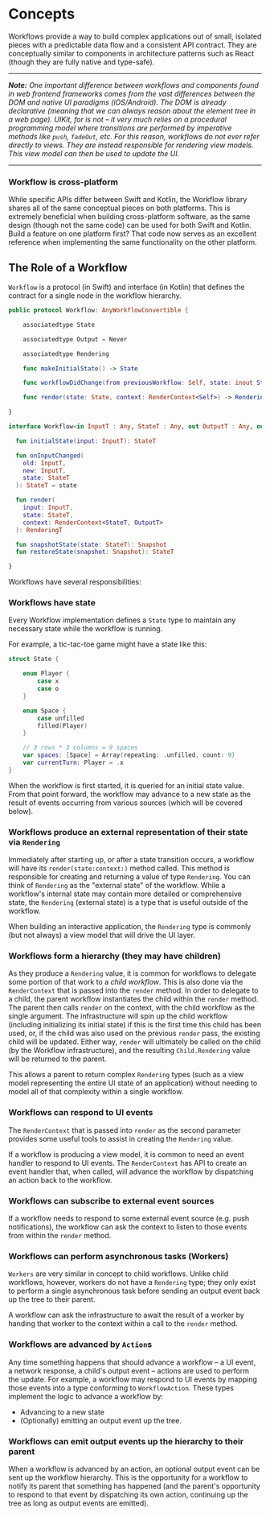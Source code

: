 # Concepts

Workflows provide a way to build complex applications out of small, isolated pieces with a predictable data flow and a consistent API contract. They are conceptually similar to components in architecture patterns such as React (though they are fully native and type-safe).

----

*__Note:__ One important difference between workflows and components found in web frontend frameworks comes from the vast differences between the DOM and native UI paradigms (iOS/Android). The DOM is already declarative (meaning that we can always reason about the element tree in a web page). UIKit, for is not – it very much relies on a procedural programming model where transitions are performed by imperative methods like `push`, `fadeOut`, etc. For this reason, workflows do not ever refer directly to views. They are instead responsible for rendering view models. This view model can then be used to update the UI.*

----

### Workflow is cross-platform

While specific APIs differ between Swift and Kotlin, the Workflow library shares all of the same conceptual pieces on both platforms. This is extremely beneficial when building cross-platform software, as the same design (though not the same code) can be used for both Swift and Kotlin. Build a feature on one platform first? That code now serves as an excellent reference when implementing the same functionality on the other platform.


## The Role of a Workflow

`Workflow` is a protocol (in Swift) and interface (in Kotlin) that defines the contract for a single node in the workflow hierarchy.

```swift
public protocol Workflow: AnyWorkflowConvertible {

    associatedtype State

    associatedtype Output = Never

    associatedtype Rendering

    func makeInitialState() -> State

    func workflowDidChange(from previousWorkflow: Self, state: inout State)

    func render(state: State, context: RenderContext<Self>) -> Rendering

}

```

```kotlin
interface Workflow<in InputT : Any, StateT : Any, out OutputT : Any, out RenderingT : Any> {

  fun initialState(input: InputT): StateT

  fun onInputChanged(
    old: InputT,
    new: InputT,
    state: StateT
  ): StateT = state

  fun render(
    input: InputT,
    state: StateT,
    context: RenderContext<StateT, OutputT>
  ): RenderingT

  fun snapshotState(state: StateT): Snapshot
  fun restoreState(snapshot: Snapshot): StateT

}

```

Workflows have several responsibilities:

### Workflows have state

Every Workflow implementation defines a `State` type to maintain any necessary state while the workflow is running.

For example, a tic-tac-toe game might have a state like this:

```swift
struct State {

    enum Player {
        case x
        case o
    }

    enum Space {
        case unfilled
        filled(Player)
    }

    // 3 rows * 3 columns = 9 spaces
    var spaces: [Space] = Array(repeating: .unfilled, count: 9)
    var currentTurn: Player = .x
}
```

When the workflow is first started, it is queried for an initial state value. From that point forward, the workflow may advance to a new state as the result of events occurring from various sources (which will be covered below).

### Workflows produce an external representation of their state via `Rendering`

Immediately after starting up, or after a state transition occurs, a workflow will have its `render(state:context:)` method called. This method is responsible for creating and returning a value of type `Rendering`. You can think of `Rendering` as the "external state" of the workflow. While a workflow's internal state may contain more detailed or comprehensive state, the `Rendering` (external state) is a type that is useful outside of the workflow.

When building an interactive application, the `Rendering` type is commonly (but not always) a view model that will drive the UI layer.


### Workflows form a hierarchy (they may have children)

As they produce a `Rendering` value, it is common for workflows to delegate some portion of that work to a _child workflow_. This is also done via the `RenderContext` that is passed into the `render` method. In order to delegate to a child, the parent workflow instantiates the child within the `render` method. The parent then calls `render` on the context, with the child workflow as the single argument. The infrastructure will spin up the child workflow (including initializing its initial state) if this is the first time this child has been used, or, if the child was also used on the previous `render` pass, the existing child will be updated. Either way, `render` will ultimately be called on the child (by the Workflow infrastructure), and the resulting `Child.Rendering` value will be returned to the parent.

This allows a parent to return complex `Rendering` types (such as a view model representing the entire UI state of an application) without needing to model all of that complexity within a single workflow.


### Workflows can respond to UI events

The `RenderContext` that is passed into `render` as the second parameter provides some useful tools to assist in creating the `Rendering` value.

If a workflow is producing a view model, it is common to need an event handler to respond to UI events. The `RenderContext` has API to create an event handler that, when called, will advance the workflow by dispatching an action back to the workflow.


### Workflows can subscribe to external event sources

If a workflow needs to respond to some external event source (e.g. push notifications), the workflow can ask the context to listen to those events from within the `render` method.


### Workflows can perform asynchronous tasks (Workers)

`Workers` are very similar in concept to child workflows. Unlike child workflows, however, workers do not have a `Rendering` type; they only exist to perform a single asynchronous task before sending an output event back up the tree to their parent.

A workflow can ask the infrastructure to await the result of a worker by handing that worker to the context within a call to the `render` method.

### Workflows are advanced by `Action`s

Any time something happens that should advance a workflow – a UI event, a network response, a child's output event – actions are used to perform the update. For example, a workflow may respond to UI events by mapping those events into a type conforming to `WorkflowAction`. These types implement the logic to advance a workflow by:
- Advancing to a new state
- (Optionally) emitting an output event up the tree.


### Workflows can emit output events up the hierarchy to their parent

When a workflow is advanced by an action, an optional output event can be sent up the workflow hierarchy. This is the opportunity for a workflow to notify its parent that something has happened (and the parent's opportunity to respond to that event by dispatching its own action, continuing up the tree as long as output events are emitted).
